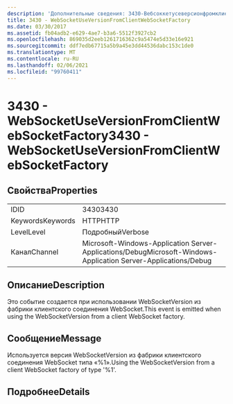 ```yaml
---
description: 'Дополнительные сведения: 3430-Вебсоккетусеверсионфромклиентвебсоккетфактори'
title: 3430 - WebSocketUseVersionFromClientWebSocketFactory
ms.date: 03/30/2017
ms.assetid: fb04adb2-e629-4ae7-b3a6-5512f3927cb2
ms.openlocfilehash: 869035d2eeb1261716362c9a5474e5d33e16e921
ms.sourcegitcommit: ddf7edb67715a5b9a45e3dd44536dabc153c1de0
ms.translationtype: MT
ms.contentlocale: ru-RU
ms.lasthandoff: 02/06/2021
ms.locfileid: "99760411"
---
```

# <a name="3430---websocketuseversionfromclientwebsocketfactory"></a><span data-ttu-id="111c7-103">3430 - WebSocketUseVersionFromClientWebSocketFactory</span><span class="sxs-lookup"><span data-stu-id="111c7-103">3430 - WebSocketUseVersionFromClientWebSocketFactory</span></span>

## <a name="properties"></a><span data-ttu-id="111c7-104">Свойства</span><span class="sxs-lookup"><span data-stu-id="111c7-104">Properties</span></span>  
  
|||  
|-|-|  
|<span data-ttu-id="111c7-105">ID</span><span class="sxs-lookup"><span data-stu-id="111c7-105">ID</span></span>|<span data-ttu-id="111c7-106">3430</span><span class="sxs-lookup"><span data-stu-id="111c7-106">3430</span></span>|  
|<span data-ttu-id="111c7-107">Keywords</span><span class="sxs-lookup"><span data-stu-id="111c7-107">Keywords</span></span>|<span data-ttu-id="111c7-108">HTTP</span><span class="sxs-lookup"><span data-stu-id="111c7-108">HTTP</span></span>|  
|<span data-ttu-id="111c7-109">Level</span><span class="sxs-lookup"><span data-stu-id="111c7-109">Level</span></span>|<span data-ttu-id="111c7-110">Подробный</span><span class="sxs-lookup"><span data-stu-id="111c7-110">Verbose</span></span>|  
|<span data-ttu-id="111c7-111">Канал</span><span class="sxs-lookup"><span data-stu-id="111c7-111">Channel</span></span>|<span data-ttu-id="111c7-112">Microsoft-Windows-Application Server-Applications/Debug</span><span class="sxs-lookup"><span data-stu-id="111c7-112">Microsoft-Windows-Application Server-Applications/Debug</span></span>|  
  
## <a name="description"></a><span data-ttu-id="111c7-113">Описание</span><span class="sxs-lookup"><span data-stu-id="111c7-113">Description</span></span>  

 <span data-ttu-id="111c7-114">Это событие создается при использовании WebSocketVersion из фабрики клиентского соединения WebSocket.</span><span class="sxs-lookup"><span data-stu-id="111c7-114">This event is emitted when using the WebSocketVersion from a client WebSocket factory.</span></span>  
  
## <a name="message"></a><span data-ttu-id="111c7-115">Сообщение</span><span class="sxs-lookup"><span data-stu-id="111c7-115">Message</span></span>  

 <span data-ttu-id="111c7-116">Используется версия WebSocketVersion из фабрики клиентского соединения WebSocket типа «%1».</span><span class="sxs-lookup"><span data-stu-id="111c7-116">Using the WebSocketVersion from a client WebSocket factory of type '%1'.</span></span>  
  
## <a name="details"></a><span data-ttu-id="111c7-117">Подробнее</span><span class="sxs-lookup"><span data-stu-id="111c7-117">Details</span></span>
